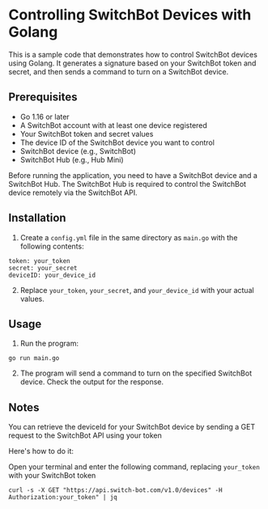 # Controlling SwitchBot Devices with Golang

This is a sample code that demonstrates how to control SwitchBot devices using Golang. It generates a signature based on your SwitchBot token and secret, and then sends a command to turn on a SwitchBot device.

## Prerequisites

* Go 1.16 or later
* A SwitchBot account with at least one device registered
* Your SwitchBot token and secret values
* The device ID of the SwitchBot device you want to control
* SwitchBot device (e.g., SwitchBot)
* SwitchBot Hub (e.g., Hub Mini)

Before running the application, you need to have a SwitchBot device and a SwitchBot Hub. The SwitchBot Hub is required to control the SwitchBot device remotely via the SwitchBot API.

## Installation

1. Create a `config.yml` file in the same directory as `main.go` with the following contents:

```
token: your_token
secret: your_secret
deviceID: your_device_id
```

2. Replace `your_token`, `your_secret`, and `your_device_id` with your actual values.

## Usage

1. Run the program:

```
go run main.go
```

2. The program will send a command to turn on the specified SwitchBot device. Check the output for the response.

## Notes
You can retrieve the deviceId for your SwitchBot device by sending a GET request to the SwitchBot API using your token

Here's how to do it:

Open your terminal and enter the following command, replacing `your_token` with your SwitchBot token

```
curl -s -X GET "https://api.switch-bot.com/v1.0/devices" -H Authorization:your_token" | jq
```
